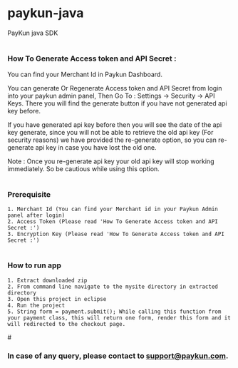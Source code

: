 # paykun-java
PayKun java SDK

# <h3>How To Generate Access token and API Secret :</h3>
You can find your Merchant Id in Paykun Dashboard.

You can generate Or Regenerate Access token and API Secret from login into your paykun admin panel, Then Go To : Settings -> Security -> API Keys. There you will find the generate button if you have not generated api key before.

If you have generated api key before then you will see the date of the api key generate, since you will not be able to retrieve the old api key (For security reasons) we have provided the re-generate option, so you can re-generate api key in case you have lost the old one.

Note : Once you re-generate api key your old api key will stop working immediately. So be cautious while using this option.

# <h3>Prerequisite</h3>
    1. Merchant Id (You can find your Merchant id in your Paykun Admin panel after login)
    2. Access Token (Please read 'How To Generate Access token and API Secret :')
    3. Encryption Key (Please read 'How To Generate Access token and API Secret :')
    

# <h3>How to run app</h3>
    1. Extract downloaded zip
    2. From command line navigate to the mysite directory in extracted directory
    3. Open this project in eclipse
    4. Run the project
	5. String form = payment.submit(); While calling this function from your payment class, this will return one form, render this form and it will redirected to the checkout page.
	
  
#<h3> In case of any query, please contact to support@paykun.com.</h3>